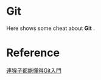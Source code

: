 # Git

Here shows some cheat about **Git** .

# Reference

[連猴子都能懂得Git入門](https://backlog.com/git-tutorial/tw/reference/)
